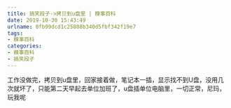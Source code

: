 ```yaml
---
title: 搞笑段子->拷贝到u盘里 | 糗事百科
date: 2019-10-30 15:43:49
urlname: 0fb99dcd1c25808b340d5fbf342f19e7
tags: 
- 糗事百科
categories:
- 糗事百科
- 搞笑段子
---
```

工作没做完，拷贝到u盘里，回家接着做，笔记本一插，显示找不到U盘，没用几次就坏了，只能第二天早起去单位加班了，u盘插单位电脑里，一切正常，尼玛，玩我呢


